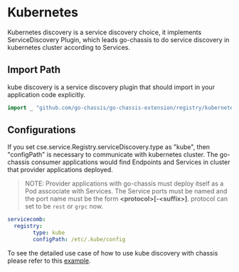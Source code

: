 # Kubernetes

Kubernetes discovery is a service discovery choice, it implements ServiceDiscovery Plugin,
which leads go-chassis to do service discovery in kubernetes cluster according to Services. 

## Import Path

kube discovery is a service discovery plugin that should import in your application code explicitly.

```go
import _ "github.com/go-chassis/go-chassis-extension/registry/kubernetes"
```

## Configurations

If you set cse.service.Registry.serviceDiscovery.type as "kube", then "configPath" is necessary to communicate with kubernetes cluster. The go-chassis consumer applications would find Endpoints and Services in cluster that provider applications deployed.

> NOTE:  Provider applications with go-chassis must deploy itself as a Pod asscociate with Services. The Service ports must be named and the port name must be the form **\<protocol>[-\<suffix>]**. protocol can set to be `rest` or `grpc` now.

```yaml
servicecomb:
  registry:
        type: kube
        configPath: /etc/.kube/config
```

To see the detailed use case of how to use kube discovery 
with chassis please refer to this 
[example](https://github.com/go-chassis/go-chassis-examples/tree/master/kube).
